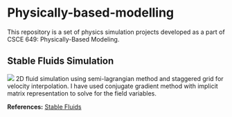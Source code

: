 # Physically-based-modelling
This repository is a set of physics simulation projects developed as a part of CSCE 649: Physically-Based Modeling.

## Stable Fluids Simulation
<img src="Gifs/FluidSim.gif">
2D fluid simulation using semi-lagrangian method and staggered grid for velocity interpolation. I have used conjugate gradient method with implicit matrix representation to solve for the field variables.

<b>References:</b> [Stable Fluids](https://dl.acm.org/citation.cfm?id=311548)

